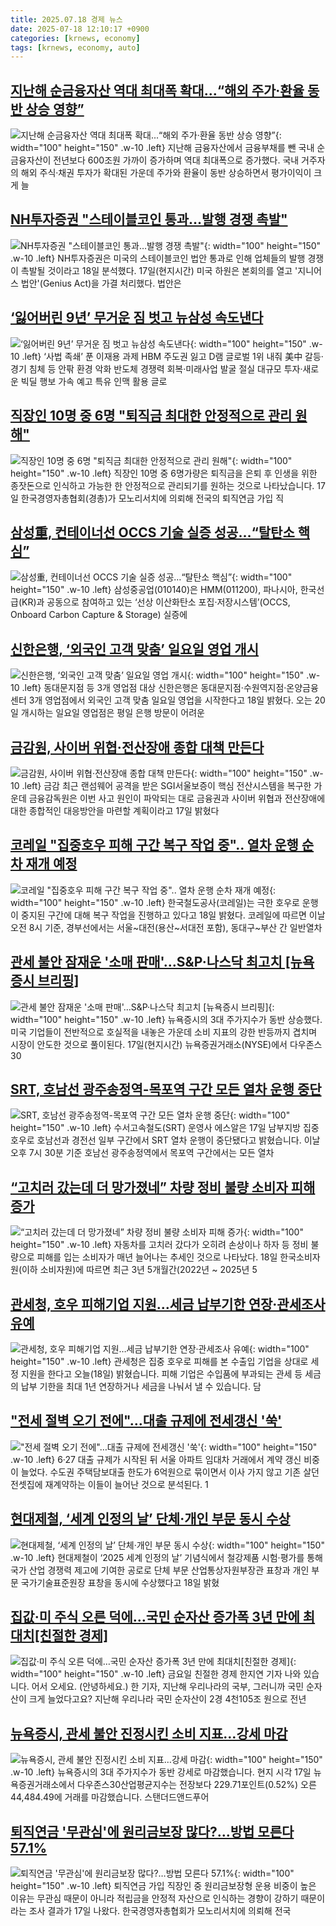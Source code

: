 ```yaml
---
title: 2025.07.18 경제 뉴스
date: 2025-07-18 12:10:17 +0900
categories: [krnews, economy]
tags: [krnews, economy, auto]
---
```

## [지난해 순금융자산 역대 최대폭 확대...“해외 주가·환율 동반 상승 영향”](https://n.news.naver.com/mnews/article/014/0005378449)

![지난해 순금융자산 역대 최대폭 확대...“해외 주가·환율 동반 상승 영향”](https://mimgnews.pstatic.net/image/origin/014/2025/07/17/5378449.jpg?type=nf220_150){: width="100" height="150" .w-10 .left}
지난해 금융자산에서 금융부채를 뺀 국내 순금융자산이 전년보다 600조원 가까이 증가하며 역대 최대폭으로 증가했다. 국내 거주자의 해외 주식·채권 투자가 확대된 가운데 주가와 환율이 동반 상승하면서 평가이익이 크게 늘

## [NH투자증권 "스테이블코인 통과…발행 경쟁 촉발"](https://n.news.naver.com/mnews/article/277/0005624347)

![NH투자증권 "스테이블코인 통과…발행 경쟁 촉발"](https://mimgnews.pstatic.net/image/origin/277/2025/07/18/5624347.jpg?type=nf220_150){: width="100" height="150" .w-10 .left}
NH투자증권은 미국의 스테이블코인 법안 통과로 인해 업체들의 발행 경쟁이 촉발될 것이라고 18일 분석했다. 17일(현지시간) 미국 하원은 본회의를 열고 '지니어스 법안'(Genius Act)을 가결 처리했다. 법안은

## [‘잃어버린 9년’ 무거운 짐 벗고 뉴삼성 속도낸다](https://n.news.naver.com/mnews/article/022/0004052608)

![‘잃어버린 9년’ 무거운 짐 벗고 뉴삼성 속도낸다](https://mimgnews.pstatic.net/image/origin/022/2025/07/17/4052608.jpg?type=nf220_150){: width="100" height="150" .w-10 .left}
‘사법 족쇄’ 푼 이재용 과제 HBM 주도권 잃고 D램 글로벌 1위 내줘 美中 갈등·경기 침체 등 안팎 환경 악화 반도체 경쟁력 회복·미래사업 발굴 절실 대규모 투자·새로운 빅딜 행보 가속 예고 특유 인맥 활용 글로

## [직장인 10명 중 6명 "퇴직금 최대한 안정적으로 관리 원해"](https://n.news.naver.com/mnews/article/422/0000760697)

![직장인 10명 중 6명 "퇴직금 최대한 안정적으로 관리 원해"](https://mimgnews.pstatic.net/image/origin/422/2025/07/17/760697.jpg?type=nf220_150){: width="100" height="150" .w-10 .left}
직장인 10명 중 6명가량은 퇴직금을 은퇴 후 인생을 위한 종잣돈으로 인식하고 가능한 한 안정적으로 관리되기를 원하는 것으로 나타났습니다. 17일 한국경영자총협회(경총)가 모노리서치에 의뢰해 전국의 퇴직연금 가입 직

## [삼성重, 컨테이너선 OCCS 기술 실증 성공…“탈탄소 핵심”](https://n.news.naver.com/mnews/article/018/0006068374)

![삼성重, 컨테이너선 OCCS 기술 실증 성공…“탈탄소 핵심”](https://mimgnews.pstatic.net/image/origin/018/2025/07/18/6068374.jpg?type=nf220_150){: width="100" height="150" .w-10 .left}
삼성중공업(010140)은 HMM(011200), 파나시아, 한국선급(KR)과 공동으로 참여하고 있는 ‘선상 이산화탄소 포집·저장시스템’(OCCS, Onboard Carbon Capture & Storage) 실증에

## [신한은행, ‘외국인 고객 맞춤’ 일요일 영업 개시](https://n.news.naver.com/mnews/article/016/0002501503)

![신한은행, ‘외국인 고객 맞춤’ 일요일 영업 개시](https://mimgnews.pstatic.net/image/origin/016/2025/07/18/2501503.jpg?type=nf220_150){: width="100" height="150" .w-10 .left}
동대문지점 등 3개 영업점 대상 신한은행은 동대문지점·수원역지점·온양금융센터 3개 영업점에서 외국인 고객 맞춤 일요일 영업을 시작한다고 18일 밝혔다. 오는 20일 개시하는 일요일 영업점은 평일 은행 방문이 어려운

## [금감원, 사이버 위협·전산장애 종합 대책 만든다](https://n.news.naver.com/mnews/article/014/0005378980)

![금감원, 사이버 위협·전산장애 종합 대책 만든다](https://mimgnews.pstatic.net/image/origin/014/2025/07/18/5378980.jpg?type=nf220_150){: width="100" height="150" .w-10 .left}
금감 최근 랜섬웨어 공격을 받은 SGI서울보증이 핵심 전산시스템을 복구한 가운데 금융감독원은 이번 사고 원인이 파악되는 대로 금융권과 사이버 위협과 전산장애에 대한 종합적인 대응방안을 마련할 계획이라고 17일 밝혔다

## [코레일 "집중호우 피해 구간 복구 작업 중".. 열차 운행 순차 재개 예정](https://n.news.naver.com/mnews/article/014/0005378959)

![코레일 "집중호우 피해 구간 복구 작업 중".. 열차 운행 순차 재개 예정](https://mimgnews.pstatic.net/image/origin/014/2025/07/18/5378959.jpg?type=nf220_150){: width="100" height="150" .w-10 .left}
한국철도공사(코레일)는 극한 호우로 운행이 중지된 구간에 대해 복구 작업을 진행하고 있다고 18일 밝혔다. 코레일에 따르면 이날 오전 8시 기준, 경부선에서는 서울~대전(용산~서대전 포함), 동대구~부산 간 일반열차

## [관세 불안 잠재운 '소매 판매'…S&P·나스닥 최고치 [뉴욕증시 브리핑]](https://n.news.naver.com/mnews/article/015/0005159522)

![관세 불안 잠재운 '소매 판매'…S&P·나스닥 최고치 [뉴욕증시 브리핑]](https://mimgnews.pstatic.net/image/origin/015/2025/07/18/5159522.jpg?type=nf220_150){: width="100" height="150" .w-10 .left}
뉴욕증시의 3대 주가지수가 동반 상승했다. 미국 기업들이 전반적으로 호실적을 내놓은 가운데 소비 지표의 강한 반등까지 겹치며 시장이 안도한 것으로 풀이된다. 17일(현지시간) 뉴욕증권거래소(NYSE)에서 다우존스30

## [SRT, 호남선 광주송정역-목포역 구간 모든 열차 운행 중단](https://n.news.naver.com/mnews/article/660/0000089230)

![SRT, 호남선 광주송정역-목포역 구간 모든 열차 운행 중단](https://mimgnews.pstatic.net/image/origin/660/2025/07/17/89230.jpg?type=nf220_150){: width="100" height="150" .w-10 .left}
수서고속철도(SRT) 운영사 에스알은 17일 남부지방 집중호우로 호남선과 경전선 일부 구간에서 SRT 열차 운행이 중단됐다고 밝혔습니다. 이날 오후 7시 30분 기준 호남선 광주송정역에서 목포역 구간에서는 모든 열차

## [“고치러 갔는데 더 망가졌네” 차량 정비 불량 소비자 피해 증가](https://n.news.naver.com/mnews/article/050/0000093757)

![“고치러 갔는데 더 망가졌네” 차량 정비 불량 소비자 피해 증가](https://mimgnews.pstatic.net/image/origin/050/2025/07/18/93757.jpg?type=nf220_150){: width="100" height="150" .w-10 .left}
자동차를 고치러 갔다가 오히려 손상이나 하자 등 정비 불량으로 피해를 입는 소비자가 매년 늘어나는 추세인 것으로 나타났다. 18일 한국소비자원(이하 소비자원)에 따르면 최근 3년 5개월간(2022년 ~ 2025년 5

## [관세청, 호우 피해기업 지원…세금 납부기한 연장·관세조사 유예](https://n.news.naver.com/mnews/article/422/0000761091)

![관세청, 호우 피해기업 지원…세금 납부기한 연장·관세조사 유예](https://mimgnews.pstatic.net/image/origin/422/2025/07/18/761091.jpg?type=nf220_150){: width="100" height="150" .w-10 .left}
관세청은 집중 호우로 피해를 본 수출입 기업을 상대로 세정 지원을 한다고 오늘(18일) 밝혔습니다. 피해 기업은 수입품에 부과되는 관세 등 세금의 납부 기한을 최대 1년 연장하거나 세금을 나눠서 낼 수 있습니다. 담

## ["전세 절벽 오기 전에"…대출 규제에 전세갱신 '쑥'](https://n.news.naver.com/mnews/article/277/0005624352)

!["전세 절벽 오기 전에"…대출 규제에 전세갱신 '쑥'](https://mimgnews.pstatic.net/image/origin/277/2025/07/18/5624352.jpg?type=nf220_150){: width="100" height="150" .w-10 .left}
6·27 대출 규제가 시작된 뒤 서울 아파트 임대차 거래에서 계약 갱신 비중이 늘었다. 수도권 주택담보대출 한도가 6억원으로 묶이면서 이사 가지 않고 기존 살던 전셋집에 재계약하는 이들이 늘어난 것으로 분석된다. 1

## [현대제철, ‘세계 인정의 날’ 단체·개인 부문 동시 수상](https://n.news.naver.com/mnews/article/018/0006068444)

![현대제철, ‘세계 인정의 날’ 단체·개인 부문 동시 수상](https://mimgnews.pstatic.net/image/origin/018/2025/07/18/6068444.jpg?type=nf220_150){: width="100" height="150" .w-10 .left}
현대제철이 ‘2025 세계 인정의 날’ 기념식에서 철강제품 시험·평가를 통해 국가 산업 경쟁력 제고에 기여한 공로로 단체 부문 산업통상자원부장관 표창과 개인 부문 국가기술표준원장 표창을 동시에 수상했다고 18일 밝혔

## [집값·미 주식 오른 덕에…국민 순자산 증가폭 3년 만에 최대치[친절한 경제]](https://n.news.naver.com/mnews/article/055/0001276371)

![집값·미 주식 오른 덕에…국민 순자산 증가폭 3년 만에 최대치[친절한 경제]](https://mimgnews.pstatic.net/image/origin/055/2025/07/18/1276371.jpg?type=nf220_150){: width="100" height="150" .w-10 .left}
금요일 친절한 경제 한지연 기자 나와 있습니다. 어서 오세요. (안녕하세요.) 한 기자, 지난해 우리나라의 국부, 그러니까 국민 순자산이 크게 늘었다고요? 지난해 우리나라 국민 순자산이 2경 4천105조 원으로 전년

## [뉴욕증시, 관세 불안 진정시킨 소비 지표…강세 마감](https://n.news.naver.com/mnews/article/056/0011991656)

![뉴욕증시, 관세 불안 진정시킨 소비 지표…강세 마감](https://mimgnews.pstatic.net/image/origin/056/2025/07/18/11991656.jpg?type=nf220_150){: width="100" height="150" .w-10 .left}
뉴욕증시의 3대 주가지수가 동반 강세로 마감했습니다. 현지 시각 17일 뉴욕증권거래소에서 다우존스30산업평균지수는 전장보다 229.71포인트(0.52%) 오른 44,484.49에 거래를 마감했습니다. 스탠더드앤드푸어

## [퇴직연금 '무관심'에 원리금보장 많다?…방법 모른다 57.1%](https://n.news.naver.com/mnews/article/421/0008375562)

![퇴직연금 '무관심'에 원리금보장 많다?…방법 모른다 57.1%](https://mimgnews.pstatic.net/image/origin/421/2025/07/17/8375562.jpg?type=nf220_150){: width="100" height="150" .w-10 .left}
퇴직연금 가입 직장인 중 원리금보장형 운용 비중이 높은 이유는 무관심 때문이 아니라 적립금을 안정적 자산으로 인식하는 경향이 강하기 때문이라는 조사 결과가 17일 나왔다. 한국경영자총협회가 모노리서치에 의뢰해 전국

